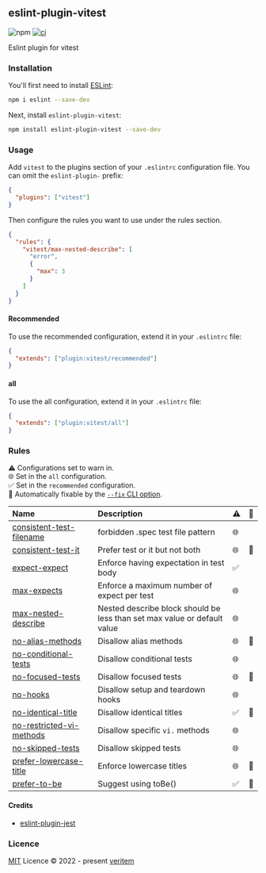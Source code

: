 ## eslint-plugin-vitest

![npm](https://img.shields.io/npm/v/eslint-plugin-vitest)
[![ci](https://github.com/veritem/eslint-plugin-vitest/actions/workflows/ci.yml/badge.svg?branch=main)](https://github.com/veritem/eslint-plugin-vitest/actions/workflows/ci.yml)

Eslint plugin for vitest

### Installation

You'll first need to install [ESLint](https://eslint.org/):

```sh
npm i eslint --save-dev
```

Next, install `eslint-plugin-vitest`:

```sh
npm install eslint-plugin-vitest --save-dev
```

### Usage

Add `vitest` to the plugins section of your `.eslintrc` configuration file. You can omit the `eslint-plugin-` prefix:

```json
{
  "plugins": ["vitest"]
}
```

Then configure the rules you want to use under the rules section.

```json
{
  "rules": {
    "vitest/max-nested-describe": [
      "error",
      {
        "max": 3
      }
    ]
  }
}
```

#### Recommended

To use the recommended configuration, extend it in your `.eslintrc` file:

```json
{
  "extends": ["plugin:vitest/recommended"]
}
```

#### all

To use the all configuration, extend it in your `.eslintrc` file:

```json
{
  "extends": ["plugin:vitest/all"]
}
```

### Rules

<!-- begin auto-generated rules list -->

⚠️ Configurations set to warn in.\
🌐 Set in the `all` configuration.\
✅ Set in the `recommended` configuration.\
🔧 Automatically fixable by the [`--fix` CLI option](https://eslint.org/docs/user-guide/command-line-interface#--fix).

| Name                                                               | Description                                                              | ⚠️ | 🔧 |
| :----------------------------------------------------------------- | :----------------------------------------------------------------------- | :- | :- |
| [consistent-test-filename](docs/rules/consistent-test-filename.md) | forbidden .spec test file pattern                                        | 🌐 |    |
| [consistent-test-it](docs/rules/consistent-test-it.md)             | Prefer test or it but not both                                           | 🌐 | 🔧 |
| [expect-expect](docs/rules/expect-expect.md)                       | Enforce having expectation in test body                                  | ✅  |    |
| [max-expects](docs/rules/max-expects.md)                           | Enforce a maximum number of expect per test                              | 🌐 |    |
| [max-nested-describe](docs/rules/max-nested-describe.md)           | Nested describe block should be less than set max value or default value | 🌐 |    |
| [no-alias-methods](docs/rules/no-alias-methods.md)                 | Disallow alias methods                                                   | 🌐 | 🔧 |
| [no-conditional-tests](docs/rules/no-conditional-tests.md)         | Disallow conditional tests                                               | 🌐 |    |
| [no-focused-tests](docs/rules/no-focused-tests.md)                 | Disallow focused tests                                                   | 🌐 | 🔧 |
| [no-hooks](docs/rules/no-hooks.md)                                 | Disallow setup and teardown hooks                                        | 🌐 |    |
| [no-identical-title](docs/rules/no-identical-title.md)             | Disallow identical titles                                                | ✅  | 🔧 |
| [no-restricted-vi-methods](docs/rules/no-restricted-vi-methods.md) | Disallow specific `vi.` methods                                          | 🌐 |    |
| [no-skipped-tests](docs/rules/no-skipped-tests.md)                 | Disallow skipped tests                                                   | 🌐 |    |
| [prefer-lowercase-title](docs/rules/prefer-lowercase-title.md)     | Enforce lowercase titles                                                 | 🌐 | 🔧 |
| [prefer-to-be](docs/rules/prefer-to-be.md)                         | Suggest using toBe()                                                     | ✅  | 🔧 |

<!-- end auto-generated rules list -->

#### Credits

- [eslint-plugin-jest](https://github.com/jest-community/eslint-plugin-jest)

### Licence

[MIT](https://github.com/veritem/eslint-plugin-vitest/blob/main/LICENSE) Licence &copy; 2022 - present [veritem](https://github.com/veritem)

